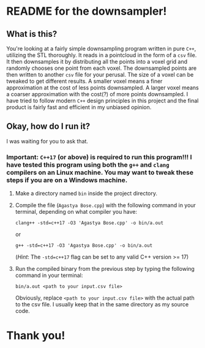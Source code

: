 # README for the downsampler!

## What is this?

You're looking at a fairly simple downsampling program written in pure `C++`, utilizing the STL thoroughly. It reads in a pointcloud in the form of a `csv` file. It then downsamples it by distributing all the points into a voxel grid and randomly chooses one point from each voxel. The downsampled points are then written to another `csv` file for your perusal. The size of a voxel can be tweaked to get different results. A smaller voxel means a finer approximation at the cost of less points downsampled. A larger voxel means a coarser approximation with the cost(?) of more points downsampled. I have tried to follow modern `C++` design principles in this project and the final product is fairly fast and efficient in my unbiased opinion.

## Okay, how do I run it?

I was waiting for you to ask that.

### Important: `C++17` (or above) is required to run this program!!! I have tested this program using both the `g++` and `clang` compilers on an Linux machine. You may want to tweak these steps if you are on a Windows machine.

1. Make a directory named `bin` inside the project directory.
2. Compile the file (`Agastya Bose.cpp`) with the following command in your terminal, depending on what compiler you have:

    `clang++ -std=c++17 -O3 'Agastya Bose.cpp' -o bin/a.out`

    or

    `g++ -std=c++17 -O3 'Agastya Bose.cpp' -o bin/a.out`

    (*Hint*: The `-std=c++17` flag can be set to any valid C++ version >= 17)

3. Run the compiled binary from the previous step by typing the following command in your terminal:

    `bin/a.out <path to your input.csv file>`

    Obviously, replace `<path to your input.csv file>` with the actual path to the csv file. I usually keep that in the same directory as my source code.

# Thank you!